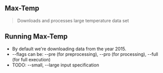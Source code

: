 ## Max-Temp
> Downloads and processes large temperature data set

## Running Max-Temp

* By default we're downloading data from the year 2015. 
* --flags can be: --pre (for preprocessing), --pro (for processing), --full (for full execution)
* TODO: --small, --large input specification



